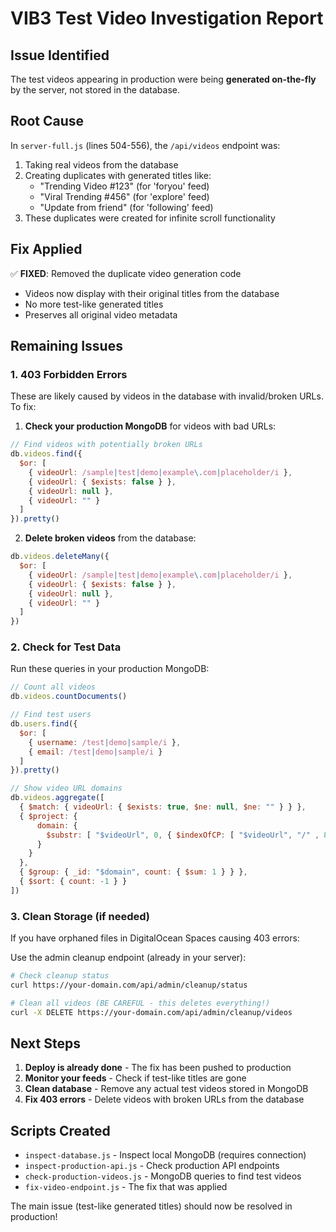 # VIB3 Test Video Investigation Report

## Issue Identified
The test videos appearing in production were being **generated on-the-fly** by the server, not stored in the database.

## Root Cause
In `server-full.js` (lines 504-556), the `/api/videos` endpoint was:
1. Taking real videos from the database
2. Creating duplicates with generated titles like:
   - "Trending Video #123" (for 'foryou' feed)
   - "Viral Trending #456" (for 'explore' feed)
   - "Update from friend" (for 'following' feed)
3. These duplicates were created for infinite scroll functionality

## Fix Applied
✅ **FIXED**: Removed the duplicate video generation code
- Videos now display with their original titles from the database
- No more test-like generated titles
- Preserves all original video metadata

## Remaining Issues

### 1. 403 Forbidden Errors
These are likely caused by videos in the database with invalid/broken URLs. To fix:

1. **Check your production MongoDB** for videos with bad URLs:
```javascript
// Find videos with potentially broken URLs
db.videos.find({
  $or: [
    { videoUrl: /sample|test|demo|example\.com|placeholder/i },
    { videoUrl: { $exists: false } },
    { videoUrl: null },
    { videoUrl: "" }
  ]
}).pretty()
```

2. **Delete broken videos** from the database:
```javascript
db.videos.deleteMany({
  $or: [
    { videoUrl: /sample|test|demo|example\.com|placeholder/i },
    { videoUrl: { $exists: false } },
    { videoUrl: null },
    { videoUrl: "" }
  ]
})
```

### 2. Check for Test Data
Run these queries in your production MongoDB:

```javascript
// Count all videos
db.videos.countDocuments()

// Find test users
db.users.find({
  $or: [
    { username: /test|demo|sample/i },
    { email: /test|demo|sample/i }
  ]
}).pretty()

// Show video URL domains
db.videos.aggregate([
  { $match: { videoUrl: { $exists: true, $ne: null, $ne: "" } } },
  { $project: { 
      domain: { 
        $substr: [ "$videoUrl", 0, { $indexOfCP: [ "$videoUrl", "/" , 8 ] } ] 
      } 
    } 
  },
  { $group: { _id: "$domain", count: { $sum: 1 } } },
  { $sort: { count: -1 } }
])
```

### 3. Clean Storage (if needed)
If you have orphaned files in DigitalOcean Spaces causing 403 errors:

Use the admin cleanup endpoint (already in your server):
```bash
# Check cleanup status
curl https://your-domain.com/api/admin/cleanup/status

# Clean all videos (BE CAREFUL - this deletes everything!)
curl -X DELETE https://your-domain.com/api/admin/cleanup/videos
```

## Next Steps

1. **Deploy is already done** - The fix has been pushed to production
2. **Monitor your feeds** - Check if test-like titles are gone
3. **Clean database** - Remove any actual test videos stored in MongoDB
4. **Fix 403 errors** - Delete videos with broken URLs from the database

## Scripts Created
- `inspect-database.js` - Inspect local MongoDB (requires connection)
- `inspect-production-api.js` - Check production API endpoints
- `check-production-videos.js` - MongoDB queries to find test videos
- `fix-video-endpoint.js` - The fix that was applied

The main issue (test-like generated titles) should now be resolved in production!